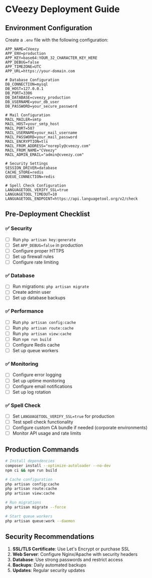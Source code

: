 # CVeezy Deployment Guide

## Environment Configuration

Create a `.env` file with the following configuration:

```env
APP_NAME=CVeezy
APP_ENV=production
APP_KEY=base64:YOUR_32_CHARACTER_KEY_HERE
APP_DEBUG=false
APP_TIMEZONE=UTC
APP_URL=https://your-domain.com

# Database Configuration
DB_CONNECTION=mysql
DB_HOST=127.0.0.1
DB_PORT=3306
DB_DATABASE=cveezy_production
DB_USERNAME=your_db_user
DB_PASSWORD=your_secure_password

# Mail Configuration
MAIL_MAILER=smtp
MAIL_HOST=your_smtp_host
MAIL_PORT=587
MAIL_USERNAME=your_mail_username
MAIL_PASSWORD=your_mail_password
MAIL_ENCRYPTION=tls
MAIL_FROM_ADDRESS="noreply@cveezy.com"
MAIL_FROM_NAME="CVeezy"
MAIL_ADMIN_EMAIL="admin@cveezy.com"

# Security Settings
SESSION_DRIVER=database
CACHE_STORE=redis
QUEUE_CONNECTION=redis

# Spell Check Configuration
LANGUAGETOOL_VERIFY_SSL=true
LANGUAGETOOL_TIMEOUT=10
LANGUAGETOOL_ENDPOINT=https://api.languagetool.org/v2/check
```

## Pre-Deployment Checklist

### ✅ Security

-   [ ] Run `php artisan key:generate`
-   [ ] Set `APP_DEBUG=false` in production
-   [ ] Configure proper HTTPS
-   [ ] Set up firewall rules
-   [ ] Configure rate limiting

### ✅ Database

-   [ ] Run migrations: `php artisan migrate`
-   [ ] Create admin user
-   [ ] Set up database backups

### ✅ Performance

-   [ ] Run `php artisan config:cache`
-   [ ] Run `php artisan route:cache`
-   [ ] Run `php artisan view:cache`
-   [ ] Run `npm run build`
-   [ ] Configure Redis cache
-   [ ] Set up queue workers

### ✅ Monitoring

-   [ ] Configure error logging
-   [ ] Set up uptime monitoring
-   [ ] Configure email notifications
-   [ ] Set up log rotation

### ✅ Spell Check

-   [ ] Set `LANGUAGETOOL_VERIFY_SSL=true` for production
-   [ ] Test spell check functionality
-   [ ] Configure custom CA bundle if needed (corporate environments)
-   [ ] Monitor API usage and rate limits

## Production Commands

```bash
# Install dependencies
composer install --optimize-autoloader --no-dev
npm ci && npm run build

# Cache configuration
php artisan config:cache
php artisan route:cache
php artisan view:cache

# Run migrations
php artisan migrate --force

# Start queue workers
php artisan queue:work --daemon
```

## Security Recommendations

1. **SSL/TLS Certificate**: Use Let's Encrypt or purchase SSL
2. **Web Server**: Configure Nginx/Apache with security headers
3. **Database**: Use strong passwords and restrict access
4. **Backups**: Daily automated backups
5. **Updates**: Regular security updates
